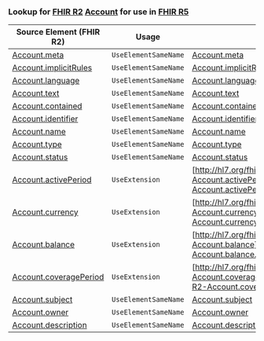 ### Lookup for [FHIR R2](https://hl7.org/fhir/DSTU2/) [Account](https://hl7.org/fhir/DSTU2/Account.html) for use in [FHIR R5](https://hl7.org/fhir/R5/)

| Source Element (FHIR R2) | Usage | Target |
| -------------- | ----- | ------ |
| [Account.meta](https://hl7.org/fhir/DSTU2/Account.html#resource) | `UseElementSameName` | [Account.meta](https://hl7.org/fhir/R5/Account.html#resource) |
| [Account.implicitRules](https://hl7.org/fhir/DSTU2/Account.html#resource) | `UseElementSameName` | [Account.implicitRules](https://hl7.org/fhir/R5/Account.html#resource) |
| [Account.language](https://hl7.org/fhir/DSTU2/Account.html#resource) | `UseElementSameName` | [Account.language](https://hl7.org/fhir/R5/Account.html#resource) |
| [Account.text](https://hl7.org/fhir/DSTU2/Account.html#resource) | `UseElementSameName` | [Account.text](https://hl7.org/fhir/R5/Account.html#resource) |
| [Account.contained](https://hl7.org/fhir/DSTU2/Account.html#resource) | `UseElementSameName` | [Account.contained](https://hl7.org/fhir/R5/Account.html#resource) |
| [Account.identifier](https://hl7.org/fhir/DSTU2/Account.html#resource) | `UseElementSameName` | [Account.identifier](https://hl7.org/fhir/R5/Account.html#resource) |
| [Account.name](https://hl7.org/fhir/DSTU2/Account.html#resource) | `UseElementSameName` | [Account.name](https://hl7.org/fhir/R5/Account.html#resource) |
| [Account.type](https://hl7.org/fhir/DSTU2/Account.html#resource) | `UseElementSameName` | [Account.type](https://hl7.org/fhir/R5/Account.html#resource) |
| [Account.status](https://hl7.org/fhir/DSTU2/Account.html#resource) | `UseElementSameName` | [Account.status](https://hl7.org/fhir/R5/Account.html#resource) |
| [Account.activePeriod](https://hl7.org/fhir/DSTU2/Account.html#resource) | `UseExtension` | [http://hl7.org/fhir/1.0/StructureDefinition/extension-Account.activePeriod](StructureDefinition-ext-R2-Account.activePeriod.html) |
| [Account.currency](https://hl7.org/fhir/DSTU2/Account.html#resource) | `UseExtension` | [http://hl7.org/fhir/1.0/StructureDefinition/extension-Account.currency](StructureDefinition-ext-R2-Account.currency.html) |
| [Account.balance](https://hl7.org/fhir/DSTU2/Account.html#resource) | `UseExtension` | [http://hl7.org/fhir/1.0/StructureDefinition/extension-Account.balance](StructureDefinition-ext-R2-Account.balance.html) |
| [Account.coveragePeriod](https://hl7.org/fhir/DSTU2/Account.html#resource) | `UseExtension` | [http://hl7.org/fhir/1.0/StructureDefinition/extension-Account.coveragePeriod](StructureDefinition-ext-R2-Account.coveragePeriod.html) |
| [Account.subject](https://hl7.org/fhir/DSTU2/Account.html#resource) | `UseElementSameName` | [Account.subject](https://hl7.org/fhir/R5/Account.html#resource) |
| [Account.owner](https://hl7.org/fhir/DSTU2/Account.html#resource) | `UseElementSameName` | [Account.owner](https://hl7.org/fhir/R5/Account.html#resource) |
| [Account.description](https://hl7.org/fhir/DSTU2/Account.html#resource) | `UseElementSameName` | [Account.description](https://hl7.org/fhir/R5/Account.html#resource) |
